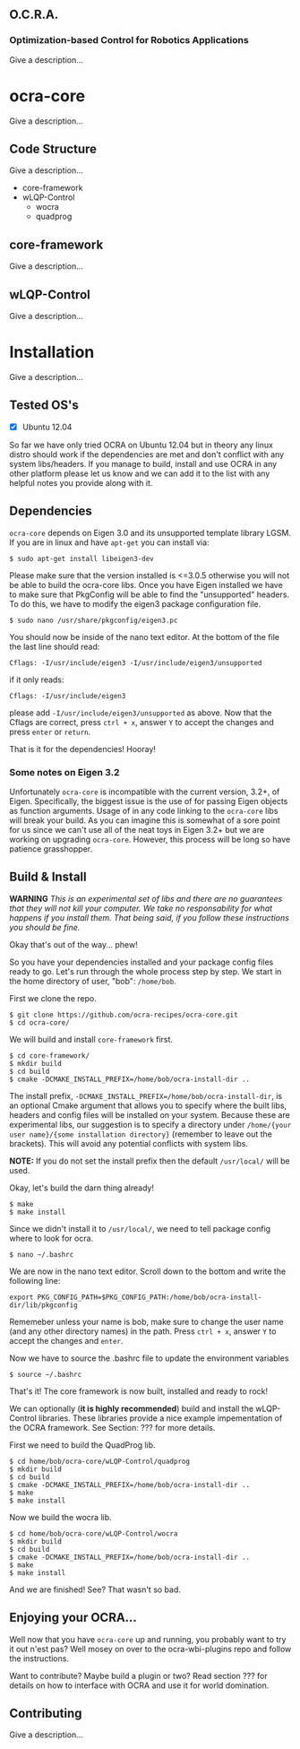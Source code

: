 ## O.C.R.A.
### Optimization-based Control for Robotics Applications

Give a description...

# ocra-core

Give a description...

## Code Structure
Give a description...

- core-framework
- wLQP-Control
  - wocra
  - quadprog

## core-framework

Give a description...

## wLQP-Control

Give a description...

# Installation

Give a description...

## Tested OS's

- [x] Ubuntu 12.04

So far we have only tried OCRA on Ubuntu 12.04 but in theory any linux distro should work if the dependencies are met and don't conflict with any system libs/headers. If you manage to build, install and use OCRA in any other platform please let us know and we can add it to the list with any helpful notes you provide along with it.

## Dependencies

`ocra-core` depends on Eigen 3.0 and its unsupported template library LGSM. If you are in linux and have `apt-get` you can install via:
```
$ sudo apt-get install libeigen3-dev
```
Please make sure that the version installed is <=3.0.5 otherwise you will not be able to build the ocra-core libs. Once you have Eigen installed we have to make sure that PkgConfig will be able to find the "unsupported" headers. To do this, we have to modify the eigen3 package configuration file.

```
$ sudo nano /usr/share/pkgconfig/eigen3.pc
```
You should now be inside of the nano text editor. At the bottom of the file the last line should read:
```pc
Cflags: -I/usr/include/eigen3 -I/usr/include/eigen3/unsupported
```
if it only reads:
```pc
Cflags: -I/usr/include/eigen3
```
please add `-I/usr/include/eigen3/unsupported` as above. Now that the Cflags are correct, press `ctrl + x`, answer `Y` to accept the changes and press `enter` or `return`.

That is it for the dependencies! Hooray!

### Some notes on Eigen 3.2

Unfortunately `ocra-core` is incompatible with the current version, 3.2+, of Eigen. Specifically, the biggest issue is the use of <Ref> for passing Eigen objects as function arguments. Usage of <Ref> in any code linking to the `ocra-core` libs will break your build. As you can imagine this is somewhat of a sore point for us since we can't use all of the neat toys in Eigen 3.2+ but we are working on upgrading `ocra-core`. However, this process will be long so have patience grasshopper.  

## Build & Install
**WARNING**
*This is an experimental set of libs and there are no guarantees that they will not kill your computer. We take no responsability for what happens if you install them. That being said, if you follow these instructions you should be fine.*

Okay that's out of the way... phew!

So you have your dependencies installed and your package config files ready to go. Let's run through the whole process step by step. We start in the home directory of user, "bob": `/home/bob`.

First we clone the repo.
```
$ git clone https://github.com/ocra-recipes/ocra-core.git
$ cd ocra-core/
```
We will build and install `core-framework` first.
```
$ cd core-framework/
$ mkdir build
$ cd build
$ cmake -DCMAKE_INSTALL_PREFIX=/home/bob/ocra-install-dir ..
```
The install prefix, `-DCMAKE_INSTALL_PREFIX=/home/bob/ocra-install-dir`, is an optional Cmake argument that allows you to specify where the built libs, headers and config files will be installed on your system. Because these are experimental libs, our suggestion is to specify a directory under `/home/{your user name}/{some installation directory}` (remember to leave out the brackets). This will avoid any potential conflicts with system libs.

**NOTE:** If you do not set the install prefix then the default `/usr/local/` will be used.

Okay, let's build the darn thing already!
```
$ make
$ make install
```
Since we didn't install it to `/usr/local/`, we need to tell package config where to look for ocra. 

```
$ nano ~/.bashrc
```
We are now in the nano text editor. Scroll down to the bottom and write the following line:
```
export PKG_CONFIG_PATH=$PKG_CONFIG_PATH:/home/bob/ocra-install-dir/lib/pkgconfig
```
Rememeber unless your name is bob, make sure to change the user name (and any other directory names) in the path. Press `ctrl + x`, answer `Y` to accept the changes and `enter`.

Now we have to source the .bashrc file to update the environment variables
```
$ source ~/.bashrc
```
That's it! The core framework is now built, installed and ready to rock! 

We can optionally (**it is highly recommended**) build and install the wLQP-Control libraries. These libraries provide a nice example impementation of the OCRA framework. See Section: ??? for more details.

First we need to build the QuadProg lib.
```
$ cd home/bob/ocra-core/wLQP-Control/quadprog
$ mkdir build
$ cd build
$ cmake -DCMAKE_INSTALL_PREFIX=/home/bob/ocra-install-dir ..
$ make
$ make install
```

Now we build the wocra lib.
```
$ cd home/bob/ocra-core/wLQP-Control/wocra
$ mkdir build
$ cd build
$ cmake -DCMAKE_INSTALL_PREFIX=/home/bob/ocra-install-dir ..
$ make
$ make install
```

And we are finished! See? That wasn't so bad. 

## Enjoying your OCRA...
Well now that you have `ocra-core` up and running, you probably want to try it out n'est pas? Well mosey on over to the ocra-wbi-plugins repo and follow the instructions. 

Want to contribute? Maybe build a plugin or two? Read section ??? for details on how to interface with OCRA and use it for world domination.

## Contributing

Give a description...